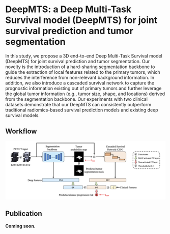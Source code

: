 # DeepMTS: a Deep Multi-Task Survival model (DeepMTS) for joint survival prediction and tumor segmentation
In this study, we propose a 3D end-to-end Deep Multi-Task Survival model (DeepMTS) for joint survival prediction and tumor segmentation. Our novelty is the introduction of a hard-sharing segmentation backbone to guide the extraction of local features related to the primary tumors, which reduces the interference from non-relevant background information. In addition, we also introduce a cascaded survival network to capture the prognostic information existing out of primary tumors and further leverage the global tumor information (e.g., tumor size, shape, and locations) derived from the segmentation backbone. Our experiments with two clinical datasets demonstrate that our DeepMTS can consistently outperform traditional radiomics-based survival prediction models and existing deep survival models.
 

## Workflow
![workflow](https://github.com/MungoMeng/DeepMTS/blob/master/Figure/Workflow.png)

## Publication
**Coming soon.**

